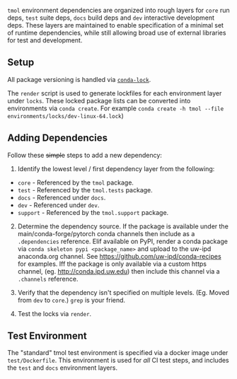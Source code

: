 `tmol` environment dependencies are organized into rough layers for `core`
run deps, `test` suite deps, `docs` build deps and `dev` interactive
development deps. These layers are maintained to enable specification of
a minimal set of runtime dependencies, while still allowing broad use of
external libraries for test and development.

## Setup

All package versioning is handled via
[`conda-lock`](https://github.com/mariusvniekerk/conda-lock).


The `render` script is used to generate lockfiles for each environment
layer under `locks`. These locked package lists can be converted into
environments via `conda create`. 
For example `conda create -h tmol --file environments/locks/dev-linux-64.lock`)

## Adding Dependencies

Follow these ~~simple~~ steps to add a new dependency:

1. Identify the lowest level / first dependency layer from the following:

  * `core` - Referenced by the `tmol` package.
  * `test` - Referenced by the `tmol.tests` package.
  * `docs` - Referenced under `docs`.
  * `dev`  - Referenced under `dev`.
  * `support` - Referenced by the `tmol.support` package.

2. Determine the dependency source. If the package is available under the
   main/conda-forge/pytorch conda channels then include as
   a `.dependencies` reference. Elif available on PyPI, render a conda
   package via `conda skeleton pypi <package_name>` and upload to the
   uw-ipd anaconda.org channel. See
   https://github.com/uw-ipd/conda-recipes for examples. Iff the package
   is only available via a custom https channel, (eg.
   http://conda.ipd.uw.edu) then include this channel via a `.channels`
   reference.

3. Verify that the dependency isn't specified on multiple levels. (Eg.
   Moved from `dev` to `core`.) `grep` is your friend.

4. Test the locks via `render`.

## Test Environment

The "standard" tmol test environment is specified via a docker image under
`test/Dockerfile`. This environment is used for *all* CI test steps, and
includes the `test` and `docs` environment layers.
